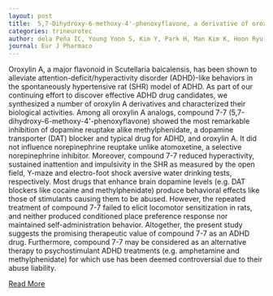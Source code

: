 ```yaml
---
layout: post
title:  5,7-Dihydroxy-6-methoxy-4'-phenoxyflavone, a derivative of oroxylin A improves attention-deficit/hyperactivity disorder (ADHD)-like behaviors in spontaneously hypertensive rats
categories: trineurotec
author: dela Peña IC, Young Yoon S, Kim Y, Park H, Man Kim K, Hoon Ryu J, Young Shin C, Hoon Cheong J
journal: Eur J Pharmaco
---
```


Oroxylin A, a major flavonoid in Scutellaria baicalensis, has been shown to alleviate attention-deficit/hyperactivity disorder (ADHD)-like behaviors in the spontaneously hypertensive rat (SHR) model of ADHD. As part of our continuing effort to discover effective ADHD drug candidates, we synthesized a number of oroxylin A derivatives and characterized their biological activities. Among all oroxylin A analogs, compound 7-7 (5,7-dihydroxy-6-methoxy-4'-phenoxyflavone) showed the most remarkable inhibition of dopamine reuptake alike methylphenidate, a dopamine transporter (DAT) blocker and typical drug for ADHD, and oroxylin A. It did not influence norepinephrine reuptake unlike atomoxetine, a selective norepinephrine inhibitor. Moreover, compound 7-7 reduced hyperactivity, sustained inattention and impulsivity in the SHR as measured by the open field, Y-maze and electro-foot shock aversive water drinking tests, respectively. Most drugs that enhance brain dopamine levels (e.g. DAT blockers like cocaine and methylphenidate) produce behavioral effects like those of stimulants causing them to be abused. However, the repeated treatment of compound 7-7 failed to elicit locomotor sensitization in rats, and neither produced conditioned place preference response nor maintained self-administration behavior. Altogether, the present study suggests the promising therapeutic value of compound 7-7 as an ADHD drug. Furthermore, compound 7-7 may be considered as an alternative therapy to psychostimulant ADHD treatments (e.g. amphetamine and methylphenidate) for which use has been deemed controversial due to their abuse liability.[Read More](https://www.ncbi.nlm.nih.gov/pubmed/?term=5%2C7-Dihydroxy-6-methoxy-4%27-phenoxyflavone%2C+a+derivative+of+oroxylin+A+improves+attention-deficit%2Fhyperactivity+disorder+(ADHD)-like+behaviors+in+spontaneously+hypertensive+rats.)
